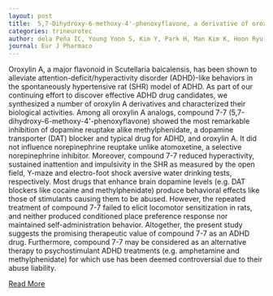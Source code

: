 ```yaml
---
layout: post
title:  5,7-Dihydroxy-6-methoxy-4'-phenoxyflavone, a derivative of oroxylin A improves attention-deficit/hyperactivity disorder (ADHD)-like behaviors in spontaneously hypertensive rats
categories: trineurotec
author: dela Peña IC, Young Yoon S, Kim Y, Park H, Man Kim K, Hoon Ryu J, Young Shin C, Hoon Cheong J
journal: Eur J Pharmaco
---
```


Oroxylin A, a major flavonoid in Scutellaria baicalensis, has been shown to alleviate attention-deficit/hyperactivity disorder (ADHD)-like behaviors in the spontaneously hypertensive rat (SHR) model of ADHD. As part of our continuing effort to discover effective ADHD drug candidates, we synthesized a number of oroxylin A derivatives and characterized their biological activities. Among all oroxylin A analogs, compound 7-7 (5,7-dihydroxy-6-methoxy-4'-phenoxyflavone) showed the most remarkable inhibition of dopamine reuptake alike methylphenidate, a dopamine transporter (DAT) blocker and typical drug for ADHD, and oroxylin A. It did not influence norepinephrine reuptake unlike atomoxetine, a selective norepinephrine inhibitor. Moreover, compound 7-7 reduced hyperactivity, sustained inattention and impulsivity in the SHR as measured by the open field, Y-maze and electro-foot shock aversive water drinking tests, respectively. Most drugs that enhance brain dopamine levels (e.g. DAT blockers like cocaine and methylphenidate) produce behavioral effects like those of stimulants causing them to be abused. However, the repeated treatment of compound 7-7 failed to elicit locomotor sensitization in rats, and neither produced conditioned place preference response nor maintained self-administration behavior. Altogether, the present study suggests the promising therapeutic value of compound 7-7 as an ADHD drug. Furthermore, compound 7-7 may be considered as an alternative therapy to psychostimulant ADHD treatments (e.g. amphetamine and methylphenidate) for which use has been deemed controversial due to their abuse liability.[Read More](https://www.ncbi.nlm.nih.gov/pubmed/?term=5%2C7-Dihydroxy-6-methoxy-4%27-phenoxyflavone%2C+a+derivative+of+oroxylin+A+improves+attention-deficit%2Fhyperactivity+disorder+(ADHD)-like+behaviors+in+spontaneously+hypertensive+rats.)
